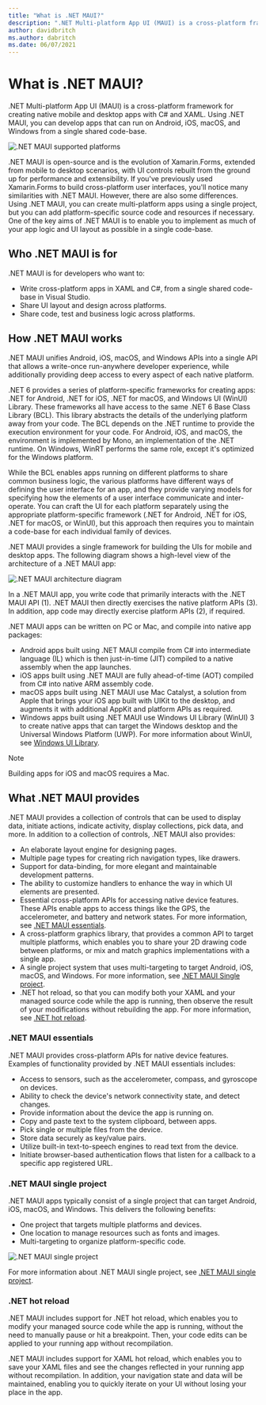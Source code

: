 ```yaml
---
title: "What is .NET MAUI?"
description: ".NET Multi-platform App UI (MAUI) is a cross-platform framework for creating native mobile and desktop apps with C# and XAML."
author: davidbritch
ms.author: dabritch
ms.date: 06/07/2021
---
```


# What is .NET MAUI?

.NET Multi-platform App UI (MAUI) is a cross-platform framework for creating native mobile and desktop apps with C# and XAML. Using .NET MAUI, you can develop apps that can run on Android, iOS, macOS, and Windows from a single shared code-base.

![.NET MAUI supported platforms](what-is-maui-images/maui.png)

.NET MAUI is open-source and is the evolution of Xamarin.Forms, extended from mobile to desktop scenarios, with UI controls rebuilt from the ground up for performance and extensibility. If you've previously used Xamarin.Forms to build cross-platform user interfaces, you'll notice many similarities with .NET MAUI. However, there are also some differences. Using .NET MAUI, you can create multi-platform apps using a single project, but you can add platform-specific source code and resources if necessary. One of the key aims of .NET MAUI is to enable you to implement as much of your app logic and UI layout as possible in a single code-base.

## Who .NET MAUI is for

.NET MAUI is for developers who want to:

- Write cross-platform apps in XAML and C#, from a single shared code-base in Visual Studio.
- Share UI layout and design across platforms.
- Share code, test and business logic across platforms.

## How .NET MAUI works

.NET MAUI unifies Android, iOS, macOS, and Windows APIs into a single API that allows a write-once run-anywhere developer experience, while additionally providing deep access to every aspect of each native platform.

.NET 6 provides a series of platform-specific frameworks for creating apps: .NET for Android, .NET for iOS, .NET for macOS, and Windows UI (WinUI) Library. These frameworks all have access to the same .NET 6 Base Class Library (BCL). This library abstracts the details of the underlying platform away from your code. The BCL depends on the .NET runtime to provide the execution environment for your code. For Android, iOS, and macOS, the environment is implemented by Mono, an implementation of the .NET runtime. On Windows, WinRT performs the same role, except it's optimized for the Windows platform.

While the BCL enables apps running on different platforms to share common business logic, the various platforms have different ways of defining the user interface for an app, and they provide varying models for specifying how the elements of a user interface communicate and inter-operate. You can craft the UI for each platform separately using the appropriate platform-specific framework (.NET for Android, .NET for iOS, .NET for macOS, or WinUI), but this approach then requires you to maintain a code-base for each individual family of devices.

.NET MAUI provides a single framework for building the UIs for mobile and desktop apps. The following diagram shows a high-level view of the architecture of a .NET MAUI app:

![.NET MAUI architecture diagram](what-is-maui-images/architecture.png)

In a .NET MAUI app, you write code that primarily interacts with the .NET MAUI API (1). .NET MAUI then directly exercises the native platform APIs (3). In addition, app code may directly exercise platform APIs (2), if required.

.NET MAUI apps can be written on PC or Mac, and compile into native app packages:

- Android apps built using .NET MAUI compile from C# into intermediate language (IL) which is then just-in-time (JIT) compiled to a native assembly when the app launches.
- iOS apps built using .NET MAUI are fully ahead-of-time (AOT) compiled from C# into native ARM assembly code.
- macOS apps built using .NET MAUI use Mac Catalyst, a solution from Apple that brings your iOS app built with UIKit to the desktop, and augments it with additional AppKit and platform APIs as required.
- Windows apps built using .NET MAUI use Windows UI Library (WinUI) 3 to create native apps that can target the Windows desktop and the Universal Windows Platform (UWP). For more information about WinUI, see [Windows UI Library](/windows/apps/winui/).

> [!NOTE]
> Building apps for iOS and macOS requires a Mac.

## What .NET MAUI provides

.NET MAUI provides a collection of controls that can be used to display data, initiate actions, indicate activity, display collections, pick data, and more. In addition to a collection of controls, .NET MAUI also provides:

- An elaborate layout engine for designing pages.
- Multiple page types for creating rich navigation types, like drawers.
- Support for data-binding, for more elegant and maintainable development patterns.
- The ability to customize handlers to enhance the way in which UI elements are presented.
- Essential cross-platform APIs for accessing native device features. These APIs enable apps to access things like the GPS, the accelerometer, and battery and network states. For more information, see [.NET MAUI essentials](#net-maui-essentials).
- A cross-platform graphics library, that provides a common API to target multiple platforms, which enables you to share your 2D drawing code between platforms, or mix and match graphics implementations with a single app.
- A single project system that uses multi-targeting to target Android, iOS, macOS, and Windows. For more information, see [.NET MAUI Single project](#net-maui-single-project).
- .NET hot reload, so that you can modify both your XAML and your managed source code while the app is running, then observe the result of your modifications without rebuilding the app. For more information, see [.NET hot reload](#net-hot-reload).

### .NET MAUI essentials

.NET MAUI provides cross-platform APIs for native device features. Examples of functionality provided by .NET MAUI essentials includes:

- Access to sensors, such as the accelerometer, compass, and gyroscope on devices.
- Ability to check the device's network connectivity state, and detect changes.
- Provide information about the device the app is running on.
- Copy and paste text to the system clipboard, between apps.
- Pick single or multiple files from the device.
- Store data securely as key/value pairs.
- Utilize built-in text-to-speech engines to read text from the device.
- Initiate browser-based authentication flows that listen for a callback to a specific app registered URL.

<!-- For more information, see .NET MAUI essentials. -->

### .NET MAUI single project

.NET MAUI apps typically consist of a single project that can target Android, iOS, macOS, and Windows. This delivers the following benefits:

- One project that targets multiple platforms and devices.
- One location to manage resources such as fonts and images.
- Multi-targeting to organize platform-specific code.

![.NET MAUI single project](what-is-maui-images/single-project.png)

For more information about .NET MAUI single project, see [.NET MAUI single project](~/internals/single-project.md).

### .NET hot reload

.NET MAUI includes support for .NET hot reload, which enables you to modify your managed source code while the app is running, without the need to manually pause or hit a breakpoint. Then, your code edits can be applied to your running app without recompilation.

.NET MAUI includes support for XAML hot reload, which enables you to save your XAML files and see the changes reflected in your running app without recompilation. In addition, your navigation state and data will be maintained, enabling you to quickly iterate on your UI without losing your place in the app.
